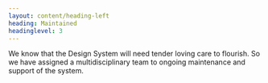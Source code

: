 ```yaml
---
layout: content/heading-left
heading: Maintained
headinglevel: 3
---
```


We know that the Design System will need tender loving care to flourish. So we have assigned a multidisciplinary team to ongoing maintenance and support of the system.
